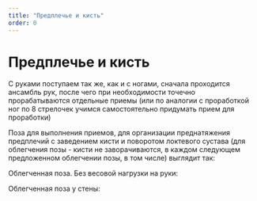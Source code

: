 ```yaml
---
title: "Предплечье и кисть"
order: 0
---
```


# Предплечье и кисть

С руками поступаем так же, как и с ногами, сначала проходится ансамбль рук, после чего при необходимости точечно прорабатываются отдельные приемы (или по аналогии с проработкой ног по 8 стрелочек учимся самостоятельно придумать прием для проработки)

Поза для выполнения приемов, для организации преднатяжения предплечий с заведением кисти и поворотом локтевого сустава (для облегчения позы - кисти не заворачиваются, в каждом следующем предложенном облегчении позы, в том числе) выглядит так:

Облегченная поза. Без весовой нагрузки на руки:

Облегченная поза у стены: